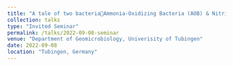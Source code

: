 ```yaml
---
title: "A tale of two bacteriaAmmonia-Oxidizing Bacteria (AOB) & Nitrite-Oxidizing Bacteria (NOB)"
collection: talks
type: "Invited Seminar"
permalink: /talks/2022-09-08-seminar
venue: "Department of Geomicrobiology, Univerisity of Tubingen"
date: 2022-09-08
location: "Tubingen, Germany"
---
```




